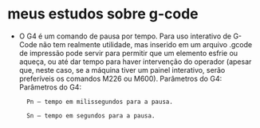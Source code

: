 
# meus estudos sobre g-code


* O G4 é um comando de pausa por tempo. Para uso interativo de G-Code não tem realmente utilidade, mas inserido em um arquivo .gcode de impressão pode servir para permitir que um elemento esfrie ou aqueça, ou até dar tempo para haver intervenção do operador (apesar que, neste caso, se a máquina tiver um painel interativo, serão preferíveis os comandos M226 ou M600). Parâmetros do G4:
	Parâmetros do G4:

		Pn — tempo em milissegundos para a pausa.

		Sn — tempo em segundos para a pausa.

